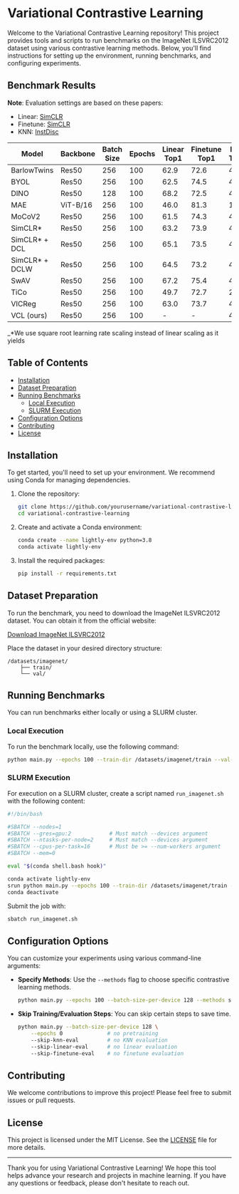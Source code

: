 # Variational Contrastive Learning

Welcome to the Variational Contrastive Learning repository! This project provides tools and scripts to run benchmarks on the ImageNet ILSVRC2012 dataset using various contrastive learning methods. Below, you'll find instructions for setting up the environment, running benchmarks, and configuring experiments.

## Benchmark Results

**Note**: Evaluation settings are based on these papers:

- Linear: [SimCLR](https://arxiv.org/abs/2002.05709)
- Finetune: [SimCLR](https://arxiv.org/abs/2002.05709)
- KNN: [InstDisc](https://arxiv.org/abs/1805.01978)

| Model           | Backbone | Batch Size | Epochs | Linear Top1 | Finetune Top1 | kNN Top1 | Checkpoint                                                                                                                                                              |
| --------------- | -------- | ---------- | ------ | ----------- | ------------- | -------- | ----------------------------------------------------------------------------------------------------------------------------------------------------------------------- |
| BarlowTwins     | Res50    | 256        | 100    | 62.9        | 72.6          | 45.6     | [link](https://lightly-ssl-checkpoints.s3.amazonaws.com/imagenet_resnet50_barlowtwins_2023-08-18_00-11-03/pretrain/version_0/checkpoints/epoch%3D99-step%3D500400.ckpt) |
| BYOL            | Res50    | 256        | 100    | 62.5        | 74.5          | 46.0     | [link](https://lightly-ssl-checkpoints.s3.amazonaws.com/imagenet_resnet50_byol_2024-02-14_16-10-09/pretrain/version_0/checkpoints/epoch%3D99-step%3D500400.ckpt)        |
| DINO            | Res50    | 128        | 100    | 68.2        | 72.5          | 49.9     | [link](https://lightly-ssl-checkpoints.s3.amazonaws.com/imagenet_resnet50_dino_2023-06-06_13-59-48/pretrain/version_0/checkpoints/epoch%3D99-step%3D1000900.ckpt)       |
| MAE             | ViT-B/16 | 256        | 100    | 46.0        | 81.3          | 11.2     | [link](https://lightly-ssl-checkpoints.s3.amazonaws.com/imagenet_vitb16_mae_2024-02-25_19-57-30/pretrain/version_0/checkpoints/epoch%3D99-step%3D500400.ckpt)           |
| MoCoV2          | Res50    | 256        | 100    | 61.5        | 74.3          | 41.8     | [link](https://lightly-ssl-checkpoints.s3.amazonaws.com/imagenet_resnet50_mocov2_2024-02-18_10-29-14/pretrain/version_0/checkpoints/epoch%3D99-step%3D500400.ckpt)      |
| SimCLR\*        | Res50    | 256        | 100    | 63.2        | 73.9          | 44.8     | [link](https://lightly-ssl-checkpoints.s3.amazonaws.com/imagenet_resnet50_simclr_2023-06-22_09-11-13/pretrain/version_0/checkpoints/epoch%3D99-step%3D500400.ckpt)      |
| SimCLR\* + DCL  | Res50    | 256        | 100    | 65.1        | 73.5          | 49.6     | [link](https://lightly-ssl-checkpoints.s3.amazonaws.com/imagenet_resnet50_dcl_2023-07-04_16-51-40/pretrain/version_0/checkpoints/epoch%3D99-step%3D500400.ckpt)         |
| SimCLR\* + DCLW | Res50    | 256        | 100    | 64.5        | 73.2          | 48.5     | [link](https://lightly-ssl-checkpoints.s3.amazonaws.com/imagenet_resnet50_dclw_2023-07-07_14-57-13/pretrain/version_0/checkpoints/epoch%3D99-step%3D500400.ckpt)        |
| SwAV            | Res50    | 256        | 100    | 67.2        | 75.4          | 49.5     | [link](https://lightly-ssl-checkpoints.s3.amazonaws.com/imagenet_resnet50_swav_2023-05-25_08-29-14/pretrain/version_0/checkpoints/epoch%3D99-step%3D500400.ckpt)        |
| TiCo            | Res50    | 256        | 100    | 49.7        | 72.7          | 26.6     | [link](https://lightly-ssl-checkpoints.s3.amazonaws.com/imagenet_resnet50_tico_2024-01-07_18-40-57/pretrain/version_0/checkpoints/epoch%3D99-step%3D250200.ckpt)        |
| VICReg          | Res50    | 256        | 100    | 63.0        | 73.7          | 46.3     | [link](https://lightly-ssl-checkpoints.s3.amazonaws.com/imagenet_resnet50_vicreg_2023-09-11_10-53-08/pretrain/version_0/checkpoints/epoch%3D99-step%3D500400.ckpt)      |
| VCL (ours)      | Res50    | 256        | 100    | -           | -             | 41.2     | [link](https://huggingface.co/ogrenenmakine/vcl/resolve/main/vcl_e100.ckpt)      |

_\*We use square root learning rate scaling instead of linear scaling as it yields


## Table of Contents

- [Installation](#installation)
- [Dataset Preparation](#dataset-preparation)
- [Running Benchmarks](#running-benchmarks)
  - [Local Execution](#local-execution)
  - [SLURM Execution](#slurm-execution)
- [Configuration Options](#configuration-options)
- [Contributing](#contributing)
- [License](#license)

## Installation

To get started, you'll need to set up your environment. We recommend using Conda for managing dependencies.

1. Clone the repository:
   ```bash
   git clone https://github.com/yourusername/variational-contrastive-learning.git
   cd variational-contrastive-learning
   ```

2. Create and activate a Conda environment:
   ```bash
   conda create --name lightly-env python=3.8
   conda activate lightly-env
   ```

3. Install the required packages:
   ```bash
   pip install -r requirements.txt
   ```

## Dataset Preparation

To run the benchmark, you need to download the ImageNet ILSVRC2012 dataset. You can obtain it from the official website:

[Download ImageNet ILSVRC2012](https://www.image-net.org/challenges/LSVRC/2012/)

Place the dataset in your desired directory structure:

```
/datasets/imagenet/
    ├── train/
    └── val/
```

## Running Benchmarks

You can run benchmarks either locally or using a SLURM cluster.

### Local Execution

To run the benchmark locally, use the following command:

```bash
python main.py --epochs 100 --train-dir /datasets/imagenet/train --val-dir /datasets/imagenet/val --num-workers 12 --devices 2 --batch-size-per-device 128 --skip-finetune-eval
```

### SLURM Execution

For execution on a SLURM cluster, create a script named `run_imagenet.sh` with the following content:

```bash
#!/bin/bash

#SBATCH --nodes=1
#SBATCH --gres=gpu:2            # Must match --devices argument
#SBATCH --ntasks-per-node=2     # Must match --devices argument
#SBATCH --cpus-per-task=16      # Must be >= --num-workers argument
#SBATCH --mem=0

eval "$(conda shell.bash hook)"

conda activate lightly-env
srun python main.py --epochs 100 --train-dir /datasets/imagenet/train --val-dir /datasets/imagenet/val --num-workers 12 --devices 2 --batch-size-per-device 128
conda deactivate
```

Submit the job with:

```bash
sbatch run_imagenet.sh
```

## Configuration Options

You can customize your experiments using various command-line arguments:

- **Specify Methods**: Use the `--methods` flag to choose specific contrastive learning methods.
  ```bash
  python main.py --epochs 100 --batch-size-per-device 128 --methods simclr byol
  ```

- **Skip Training/Evaluation Steps**: You can skip certain steps to save time.
  ```bash
  python main.py --batch-size-per-device 128 \
      --epochs 0              # no pretraining
      --skip-knn-eval         # no KNN evaluation
      --skip-linear-eval      # no linear evaluation
      --skip-finetune-eval    # no finetune evaluation
  ```

## Contributing

We welcome contributions to improve this project! Please feel free to submit issues or pull requests.

## License

This project is licensed under the MIT License. See the [LICENSE](LICENSE) file for more details.

---

Thank you for using Variational Contrastive Learning! We hope this tool helps advance your research and projects in machine learning. If you have any questions or feedback, please don't hesitate to reach out.
